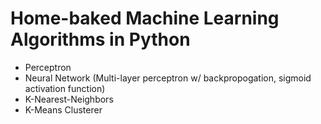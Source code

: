 # Home-baked Machine Learning Algorithms in Python
- Perceptron
- Neural Network (Multi-layer perceptron w/ backpropogation, sigmoid activation function)
- K-Nearest-Neighbors
- K-Means Clusterer
